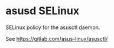 asusd SELinux
=============

SELinux policy for the asusctl daemon.

See https://gitlab.com/asus-linux/asusctl/
